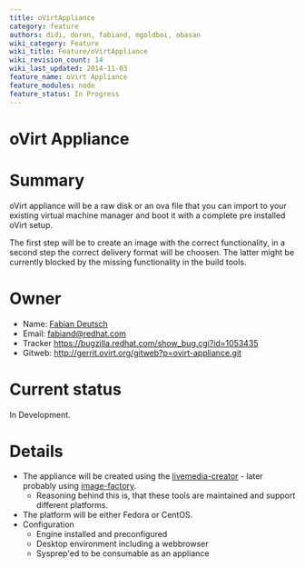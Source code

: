 ```yaml
---
title: oVirtAppliance
category: feature
authors: didi, doron, fabiand, mgoldboi, obasan
wiki_category: Feature
wiki_title: Feature/oVirtAppliance
wiki_revision_count: 14
wiki_last_updated: 2014-11-03
feature_name: oVirt Appliance
feature_modules: node
feature_status: In Progress
---
```


# oVirt Appliance

# Summary

oVirt appliance will be a raw disk or an ova file that you can import to your existing virtual machine manager and boot it with a complete pre installed oVirt setup.

The first step will be to create an image with the correct functionality, in a second step the correct delivery format will be choosen. The latter might be currently blocked by the missing functionality in the build tools.

# Owner

*   Name: [ Fabian Deutsch](User:fabiand)
*   Email: fabiand@redhat.com
*   Tracker <https://bugzilla.redhat.com/show_bug.cgi?id=1053435>
*   Gitweb: <http://gerrit.ovirt.org/gitweb?p=ovirt-appliance.git>

# Current status

In Development.

# Details

*   The appliance will be created using the [livemedia-creator](https://fedorahosted.org/lorax/) - later probably using [image-factory](http://imgfac.org/).
    -   Reasoning behind this is, that these tools are maintained and support different platforms.
*   The platform will be either Fedora or CentOS.
*   Configuration
    -   Engine installed and preconfigured
    -   Desktop environment including a webbrowser
    -   Sysprep'ed to be consumable as an appliance
